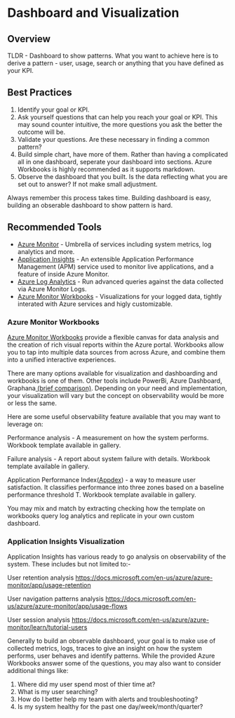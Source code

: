 # Dashboard and Visualization

## Overview

TLDR - Dashboard to show patterns. What you want to achieve here is to derive a pattern - user, usage, search or anything that you have defined as your KPI. 

## Best Practices
1. Identify your goal or KPI.
2. Ask yourself questions that can help you reach your goal or KPI. This may sound counter intuitive, the more questions you ask the better the outcome will be.
3. Validate your questions. Are these necessary in finding a common pattern?
4. Build simple chart, have more of them. Rather than having a complicated all in one dashboard, seperate your dashboard into sections. Azure Workbooks is highly recommended as it supports markdown.
5. Observe the dashboard that you built. Is the data reflecting what you are set out to answer? If not make small adjustment.

Always remember this process takes time. Building dashboard is easy, building an obserable dashboard to show pattern is hard.

## Recommended Tools

- [Azure Monitor](https://docs.microsoft.com/en-us/azure/azure-monitor/overview) - Umbrella of services including system metrics, log analytics and more.
- [Application Insights](https://docs.microsoft.com/en-us/azure/azure-monitor/app/app-insights-overview) - An extensible Application Performance Management (APM) service used to monitor live applications, and a feature of inside Azure Monitor.
- [Azure Log Analytics](https://docs.microsoft.com/en-us/azure/azure-monitor/log-query/log-query-overview) - Run advanced queries against the data collected via Azure Monitor Logs.
- [Azure Monitor Workbooks](https://docs.microsoft.com/en-us/azure/azure-monitor/platform/workbooks-overview) - Visualizations for your logged data, tightly interated with Azure services and higly customizable.

### Azure Monitor Workbooks
[Azure Monitor Workbooks](https://docs.microsoft.com/en-us/azure/azure-monitor/platform/workbooks-overview) provide a flexible canvas for data analysis and the creation of rich visual reports within the Azure portal. Workbooks allow you to tap into multiple data sources from across Azure, and combine them into a unified interactive experiences.

There are many options available for visualization and dashboarding and workbooks is one of them. Other tools include PowerBi, Azure Dashboard, Graphana[ (brief comparison)](https://docs.microsoft.com/en-us/azure/azure-monitor/visualizations). Depending on your need and implementation, your visualization will vary but the concept on observability would be more or less the same.

Here are some useful observability feature available that you may want to leverage on:

Performance analysis - A measurement on how the system performs. Workbook template available in gallery.

Failure analysis - A report about system failure with details. Workbook template available in gallery.

Application Performance Index([Appdex](https://en.wikipedia.org/wiki/Apdex)) - a way to measure user satisfaction. It classifies performance into three zones based on a baseline performance threshold T. Workbook template available in gallery.

You may mix and match by extracting checking how the template on workbooks query log analytics and replicate in your own custom dashboard. 

### Application Insights Visualization
Application Insights has various ready to go analysis on observability of the system. These includes but not limited to:-

User retention analysis
https://docs.microsoft.com/en-us/azure/azure-monitor/app/usage-retention 

User navigation patterns analysis
https://docs.microsoft.com/en-us/azure/azure-monitor/app/usage-flows 

User session analysis
https://docs.microsoft.com/en-us/azure/azure-monitor/learn/tutorial-users 

Generally to build an observable dashboard, your goal is to make use of collected metrics, logs, traces to give an insight on how the system performs, user behaves and identify patterns. While the provided Azure Workbooks answer some of the questions, you may also want to consider additional things like:
1. Where did my user spend most of thier time at?
2. What is my user searching?
3. How do I better help my team with alerts and troubleshooting?
4. Is my system healthy for the past one day/week/month/quarter?
